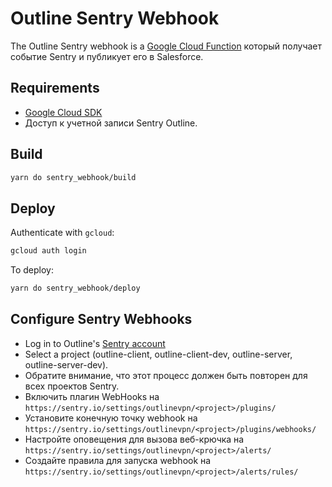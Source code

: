 # Outline Sentry Webhook

The Outline Sentry webhook is a [Google Cloud Function](https://cloud.google.com/functions/) который получает событие Sentry и публикует его в Salesforce.

## Requirements

* [Google Cloud SDK](https://cloud.google.com/sdk/)
* Доступ к учетной записи Sentry Outline.

## Build

```sh
yarn do sentry_webhook/build
```

## Deploy

Authenticate with `gcloud`:
  ```sh
  gcloud auth login
  ```
To deploy:
  ```sh
  yarn do sentry_webhook/deploy
  ```

## Configure Sentry Webhooks

* Log in to Outline's [Sentry account](https://sentry.io/outlinevpn/)
* Select a project (outline-client, outline-client-dev, outline-server, outline-server-dev).
* Обратите внимание, что этот процесс должен быть повторен для всех проектов Sentry.
* Включить плагин WebHooks на `https://sentry.io/settings/outlinevpn/<project>/plugins/`
* Установите конечную точку webhook на `https://sentry.io/settings/outlinevpn/<project>/plugins/webhooks/`
* Настройте оповещения для вызова веб-крючка на `https://sentry.io/settings/outlinevpn/<project>/alerts/`
* Создайте правила для запуска webhook на `https://sentry.io/settings/outlinevpn/<project>/alerts/rules/`
